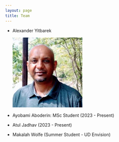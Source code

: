 ```yaml
---
layout: page
title: Team
---
```


- Alexander Yitbarek

    ![Image Alt](Images/McGillPhoto.jpeg)
  
- Ayobami Aboderin: MSc Student (2023 - Present)
  
- Atul Jadhav (2023 - Present)
  
- Makalah Wolfe (Summer Student - UD Envision)
